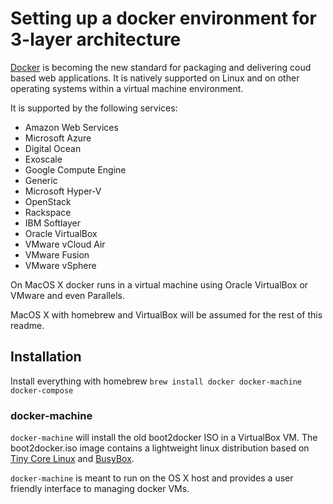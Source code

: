 
# Setting up a docker environment for 3-layer architecture



[Docker](https:/www.docker.com/) is becoming the new standard for packaging and delivering coud based web applications. 
It is natively supported on Linux and on other operating systems within a virtual machine environment.

It is supported by the following services:

- Amazon Web Services
- Microsoft Azure
- Digital Ocean
- Exoscale
- Google Compute Engine
- Generic
- Microsoft Hyper-V
- OpenStack
- Rackspace
- IBM Softlayer
- Oracle VirtualBox
- VMware vCloud Air
- VMware Fusion
- VMware vSphere

On MacOS X docker runs in a virtual machine using Oracle VirtualBox or VMware and even Parallels. 

MacOS X with homebrew and VirtualBox will be assumed for the rest of this readme.


## Installation

Install everything with homebrew `brew install docker docker-machine docker-compose`

### docker-machine 

`docker-machine` will install the old boot2docker ISO in a VirtualBox VM. The boot2docker.iso image contains a lightweight linux distribution based on [Tiny Core Linux](http://tinycorelinux.net)  and [BusyBox](https://www.busybox.net).


`docker-machine` is meant to run on the OS X host and provides a user friendly interface to managing docker VMs.

